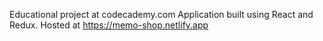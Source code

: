 Educational project at codecademy.com
Application built using React and Redux.
Hosted at https://memo-shop.netlify.app
